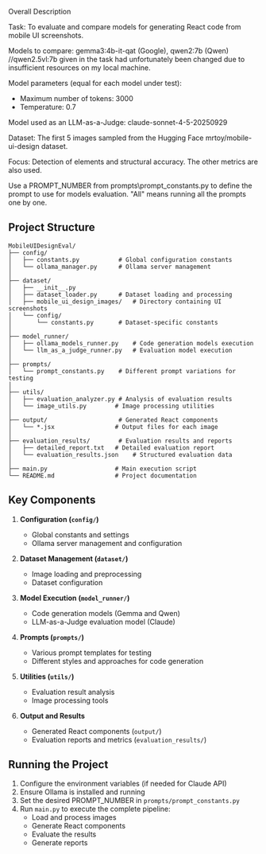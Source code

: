 Overall Description

Task: To evaluate and compare models for generating React code from mobile UI screenshots. 

Models to compare: gemma3:4b-it-qat (Google), qwen2:7b (Qwen) //qwen2.5vl:7b given in the task had unfortunately been changed due to insufficient resources on my local machine.

Model parameters (equal for each model under test):
- Maximum number of tokens: 3000
- Temperature: 0.7

Model used as an LLM-as-a-Judge: claude-sonnet-4-5-20250929

Dataset: The first 5 images sampled from the Hugging Face mrtoy/mobile-ui-design dataset.

Focus: Detection of elements and structural accuracy. The other metrics are also used.

Use a PROMPT_NUMBER from prompts\prompt_constants.py to define the prompt to use for models evaluation. "All" means running all the prompts one by one.

## Project Structure

```
MobileUIDesignEval/
├── config/
│   ├── constants.py           # Global configuration constants
│   └── ollama_manager.py      # Ollama server management
│
├── dataset/
│   ├── __init__.py
│   ├── dataset_loader.py      # Dataset loading and processing
│   ├── mobile_ui_design_images/   # Directory containing UI screenshots
│   └── config/
│       └── constants.py       # Dataset-specific constants
│
├── model_runner/
│   ├── ollama_models_runner.py    # Code generation models execution
│   └── llm_as_a_judge_runner.py   # Evaluation model execution
│
├── prompts/
│   └── prompt_constants.py    # Different prompt variations for testing
│
├── utils/
│   ├── evaluation_analyzer.py # Analysis of evaluation results
│   └── image_utils.py        # Image processing utilities
│
├── output/                    # Generated React components
│   └── *.jsx                 # Output files for each image
│
├── evaluation_results/        # Evaluation results and reports
│   ├── detailed_report.txt   # Detailed evaluation report
│   └── evaluation_results.json    # Structured evaluation data
│
├── main.py                   # Main execution script
└── README.md                 # Project documentation
```

## Key Components

1. **Configuration (`config/`)**
   - Global constants and settings
   - Ollama server management and configuration

2. **Dataset Management (`dataset/`)**
   - Image loading and preprocessing
   - Dataset configuration

3. **Model Execution (`model_runner/`)**
   - Code generation models (Gemma and Qwen)
   - LLM-as-a-Judge evaluation model (Claude)

4. **Prompts (`prompts/`)**
   - Various prompt templates for testing
   - Different styles and approaches for code generation

5. **Utilities (`utils/`)**
   - Evaluation result analysis
   - Image processing tools

6. **Output and Results**
   - Generated React components (`output/`)
   - Evaluation reports and metrics (`evaluation_results/`)

## Running the Project

1. Configure the environment variables (if needed for Claude API)
2. Ensure Ollama is installed and running
3. Set the desired PROMPT_NUMBER in `prompts/prompt_constants.py`
4. Run `main.py` to execute the complete pipeline:
   - Load and process images
   - Generate React components
   - Evaluate the results
   - Generate reports